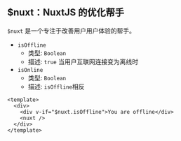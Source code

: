 ## $nuxt：NuxtJS 的优化帮手

`$nuxt` 是一个专注于改善用户用户体验的帮手。

- `isOffline`
  - 类型: `Boolean`
  - 描述: `true` 当用户互联网连接变为离线时
- `isOnline`
  - 类型: `Boolean`
  - 描述: `isOffline`相反

```vue
<template>
  <div>
    <div v-if="$nuxt.isOffline">You are offline</div>
    <nuxt />
  </div>
</template>
```

